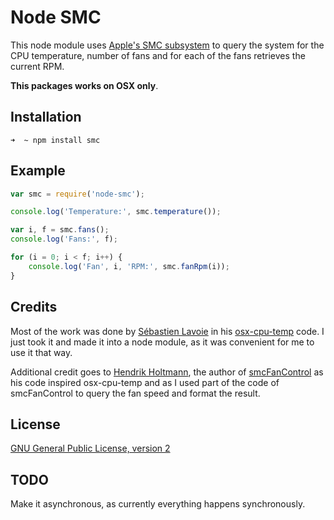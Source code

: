 # Node SMC

This node module uses [Apple's SMC subsystem](http://en.wikipedia.org/wiki/System_Management_Controller) to query the system for the CPU temperature, number of fans and for each of the fans retrieves the current RPM.

**This packages works on OSX only**.

## Installation

    ➜  ~ npm install smc

## Example

```javascript
var smc = require('node-smc');

console.log('Temperature:', smc.temperature());

var i, f = smc.fans();
console.log('Fans:', f);

for (i = 0; i < f; i++) {
    console.log('Fan', i, 'RPM:', smc.fanRpm(i));
}

```

## Credits

Most of the work was done by [Sébastien Lavoie](https://github.com/lavoiesl) in his [osx-cpu-temp](https://github.com/lavoiesl/osx-cpu-temp) code. I just took it and made it into a node module, as it was convenient for me to use it that way.

Additional credit goes to [Hendrik Holtmann](https://github.com/hholtmann), the author of [smcFanControl](https://github.com/hholtmann/smcFanControl) as his code inspired osx-cpu-temp and as I used part of the code of smcFanControl to query the fan speed and format the result.

## License

[GNU General Public License, version 2](http://www.gnu.org/licenses/gpl-2.0.html)

## TODO

Make it asynchronous, as currently everything happens synchronously.